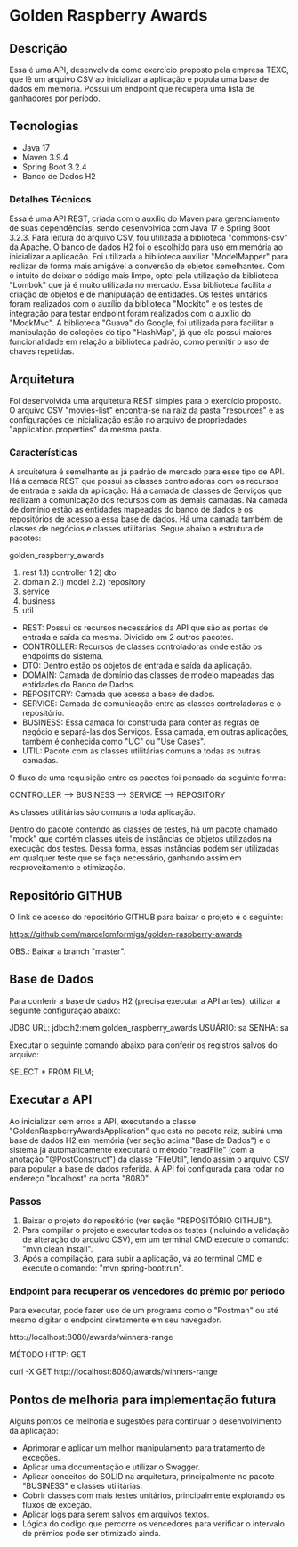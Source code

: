 # Golden Raspberry Awards

## Descrição
Essa é uma API, desenvolvida como exercício proposto pela empresa TEXO, que lê um arquivo CSV ao inicializar a aplicação e popula uma base de dados em memória. Possui um endpoint que recupera uma lista de ganhadores por período.

## Tecnologias
- Java 17
- Maven 3.9.4
- Spring Boot 3.2.4
- Banco de Dados H2

### Detalhes Técnicos
Essa é uma API REST, criada com o auxílio do Maven para gerenciamento de suas dependências, sendo desenvolvida com Java 17 e Spring Boot 3.2.3.
Para leitura do arquivo CSV, fou utilizada a biblioteca "commons-csv" da Apache. O banco de dados H2 foi o escolhido para uso em memória ao inicializar a aplicação.
Foi utilizada a biblioteca auxiliar "ModelMapper" para realizar de forma mais amigável a conversão de objetos semelhantes.
Com o intuito de deixar o código mais limpo, optei pela utilização da biblioteca "Lombok" que já é muito utilizada no mercado. Essa biblioteca facilita a criação de objetos e de manipulação de entidades.
Os testes unitários foram realizados com o auxílio da biblioteca "Mockito" e os testes de integração para testar endpoint foram realizados com o auxílio do "MockMvc".
A biblioteca "Guava" do Google, foi utilizada para facilitar a manipulação de coleções do tipo "HashMap", já que ela possui maiores funcionalidade em relação a biblioteca padrão, como permitir o uso de chaves repetidas.

## Arquitetura
Foi desenvolvida uma arquitetura REST simples para o exercício proposto. O arquivo CSV "movies-list" encontra-se na raíz da pasta "resources" e as configurações de inicialização estão no arquivo de propriedades "application.properties" da mesma pasta.

### Características
A arquitetura é semelhante as já padrão de mercado para esse tipo de API.
Há a camada REST que possui as classes controladoras com os recursos de entrada e saída da aplicação. Há a camada de classes de Serviços que realizam a comunicação dos recursos com as demais camadas.
Na camada de domínio estão as entidades mapeadas do banco de dados e os repositórios de acesso a essa base de dados. Há uma camada também de classes de negócios e classes utilitárias.
Segue abaixo a estrutura de pacotes:

golden_raspberry_awards
1) rest
1.1) controller
1.2) dto
2) domain
2.1) model
2.2) repository
3) service
4) business
5) util

- REST: Possui os recursos necessários da API que são as portas de entrada e saída da mesma. Dividido em 2 outros pacotes.
- CONTROLLER: Recursos de classes controladoras onde estão os endpoints do sistema.
- DTO: Dentro estão os objetos de entrada e saída da aplicação.
- DOMAIN: Camada de domínio das classes de modelo mapeadas das entidades do Banco de Dados.
- REPOSITORY: Camada que acessa a base de dados.
- SERVICE: Camada de comunicação entre as classes controladoras e o repositório.
- BUSINESS: Essa camada foi construída para conter as regras de negócio e separá-las dos Serviços. Essa camada, em outras aplicações, também é conhecida como "UC" ou "Use Cases".
- UTIL: Pacote com as classes utilitárias comuns a todas as outras camadas.

O fluxo de uma requisição entre os pacotes foi pensado da seguinte forma:

CONTROLLER --> BUSINESS --> SERVICE --> REPOSITORY

As classes utilitárias são comuns a toda aplicação.

Dentro do pacote contendo as classes de testes, há um pacote chamado "mock" que contém classes úteis de instâncias de objetos utilizados na execução dos testes.
Dessa forma, essas instâncias podem ser utilizadas em qualquer teste que se faça necessário, ganhando assim em reaproveitamento e otimização.

## Repositório GITHUB

O link de acesso do repositório GITHUB para baixar o projeto é o seguinte:

https://github.com/marcelomformiga/golden-raspberry-awards

OBS.: Baixar a branch "master".

## Base de Dados
Para conferir a base de dados H2 (precisa executar a API antes), utilizar a seguinte configuração abaixo:

JDBC URL: jdbc:h2:mem:golden_raspberry_awards
USUÁRIO: sa
SENHA: sa

Executar o seguinte comando abaixo para conferir os registros salvos do arquivo:

SELECT * FROM FILM;

## Executar a API
Ao inicializar sem erros a API, executando a classe "GoldenRaspberryAwardsApplication" que está no pacote raiz, subirá uma base de dados H2 em memória (ver seção acima "Base de Dados") e o sistema já automaticamente executará o método "readFIle" (com a anotação "@PostConstruct") da classe "FileUtil", lendo assim o arquivo CSV para popular a base de dados referida.
A API foi configurada para rodar no endereço "localhost" na porta "8080".

### Passos
1) Baixar o projeto do repositório (ver seção "REPOSITÓRIO GITHUB").
2) Para compilar o projeto e executar todos os testes (incluindo a validação de alteração do arquivo CSV), em um terminal CMD execute o comando: "mvn clean install".
3) Após a compilação, para subir a aplicação, vá ao terminal CMD e execute o comando: "mvn spring-boot:run".

### Endpoint para recuperar os vencedores do prêmio por período
Para executar, pode fazer uso de um programa como o "Postman" ou até mesmo digitar o endpoint diretamente em seu navegador.

http://localhost:8080/awards/winners-range

MÉTODO HTTP: GET

curl -X GET http://localhost:8080/awards/winners-range

## Pontos de melhoria para implementação futura
Alguns pontos de melhoria e sugestões para continuar o desenvolvimento da aplicação:

- Aprimorar e aplicar um melhor manipulamento para tratamento de exceções.
- Aplicar uma documentação e utilizar o Swagger.
- Aplicar conceitos do SOLID na arquitetura, principalmente no pacote "BUSINESS" e classes utilitárias.
- Cobrir classes com mais testes unitários, principalmente explorando os fluxos de exceção.
- Aplicar logs para serem salvos em arquivos textos.
- Lógica do código que percorre os vencedores para verificar o intervalo de prêmios pode ser otimizado ainda.